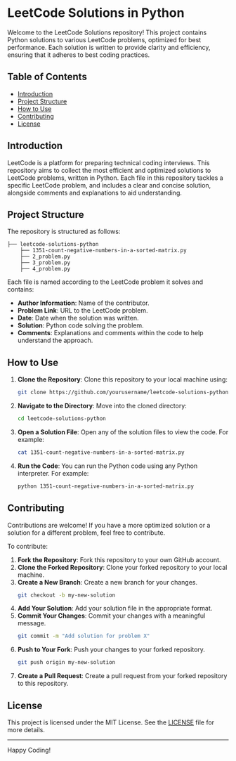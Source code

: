 # LeetCode Solutions in Python

Welcome to the LeetCode Solutions repository! This project contains Python solutions to various LeetCode problems, optimized for best performance. Each solution is written to provide clarity and efficiency, ensuring that it adheres to best coding practices.

## Table of Contents

- [Introduction](#introduction)
- [Project Structure](#project-structure)
- [How to Use](#how-to-use)
- [Contributing](#contributing)
- [License](#license)

## Introduction

LeetCode is a platform for preparing technical coding interviews. This repository aims to collect the most efficient and optimized solutions to LeetCode problems, written in Python. Each file in this repository tackles a specific LeetCode problem, and includes a clear and concise solution, alongside comments and explanations to aid understanding.

## Project Structure

The repository is structured as follows:
``` 
├── leetcode-solutions-python
    ├── 1351-count-negative-numbers-in-a-sorted-matrix.py
    ├── 2_problem.py
    ├── 3_problem.py
    ├── 4_problem.py

```

Each file is named according to the LeetCode problem it solves and contains:

- **Author Information**: Name of the contributor.
- **Problem Link**: URL to the LeetCode problem.
- **Date**: Date when the solution was written.
- **Solution**: Python code solving the problem.
- **Comments**: Explanations and comments within the code to help understand the approach.

## How to Use

1. **Clone the Repository**: Clone this repository to your local machine using:
    ```bash
    git clone https://github.com/yourusername/leetcode-solutions-python.git
    ```
2. **Navigate to the Directory**: Move into the cloned directory:
    ```bash
    cd leetcode-solutions-python
    ```
3. **Open a Solution File**: Open any of the solution files to view the code. For example:
    ```bash
    cat 1351-count-negative-numbers-in-a-sorted-matrix.py
    ```

4. **Run the Code**: You can run the Python code using any Python interpreter. For example:
    ```bash
    python 1351-count-negative-numbers-in-a-sorted-matrix.py
    ```

## Contributing

Contributions are welcome! If you have a more optimized solution or a solution for a different problem, feel free to contribute.

To contribute:

1. **Fork the Repository**: Fork this repository to your own GitHub account.
2. **Clone the Forked Repository**: Clone your forked repository to your local machine.
3. **Create a New Branch**: Create a new branch for your changes.
    ```bash
    git checkout -b my-new-solution
    ```
4. **Add Your Solution**: Add your solution file in the appropriate format.
5. **Commit Your Changes**: Commit your changes with a meaningful message.
    ```bash
    git commit -m "Add solution for problem X"
    ```
6. **Push to Your Fork**: Push your changes to your forked repository.
    ```bash
    git push origin my-new-solution
    ```
7. **Create a Pull Request**: Create a pull request from your forked repository to this repository.

## License

This project is licensed under the MIT License. See the [LICENSE](LICENSE) file for more details.

---

Happy Coding!